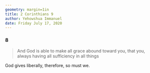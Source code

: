 ```yaml
---
geometry: margin=1in
title: 2 Corinthians 9
author: Yehowshua Immanuel
date: Friday July 17, 2020
---
```


### 8
> And God is able to make all grace
> abound toward you, that you, always
> having all sufficiency in all things

God gives liberally, therefore, so must
we.